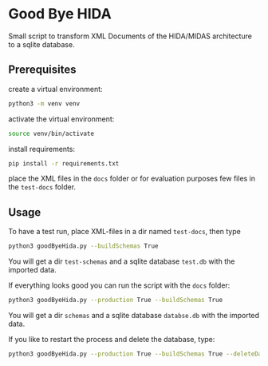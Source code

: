 # Good Bye HIDA
Small script to transform XML Documents of the HIDA/MIDAS architecture to a sqlite database.

## Prerequisites
create a virtual environment:
```bash
python3 -m venv venv
```
activate the virtual environment:
```bash
source venv/bin/activate
```
install requirements:
```bash
pip install -r requirements.txt
```
place the XML files in the `docs` folder or for evaluation purposes few files in the `test-docs` folder.

## Usage
To have a test run, place XML-files in a dir named `test-docs`, then type
```bash
python3 goodByeHida.py --buildSchemas True 
```
You will get a dir `test-schemas` and a sqlite database `test.db` with the imported data.

If everything looks good you can run the script with the `docs` folder:
```bash
python3 goodByeHida.py --production True --buildSchemas True 
```
You will get a dir `schemas` and a sqlite database `databse.db` with the imported data.

If you like to restart the process and delete the database, type:
```bash
python3 goodByeHida.py --production True --buildSchemas True --deleteDatabase True
```
